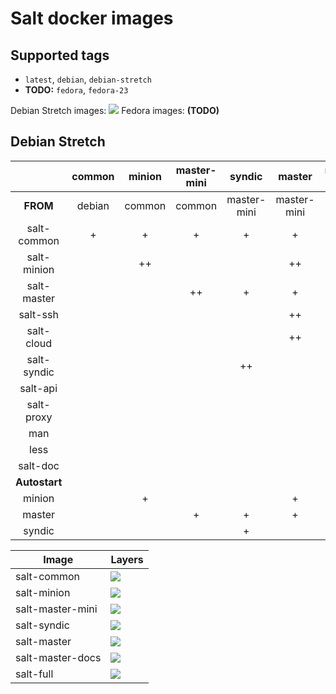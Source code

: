 # Salt docker images

## Supported tags

* `latest`, `debian`, `debian-stretch`
* **TODO:** `fedora`, `fedora-23`

Debian Stretch images: [![](https://imagelayers.io/badge/jarfil/salt-full:debian-stretch.svg)](https://imagelayers.io/?images=jarfil%2Fsalt-common:debian-stretch,jarfil%2Fsalt-minion:debian-stretch,jarfil%2Fsalt-master-mini:debian-stretch,jarfil%2Fsalt-syndic:debian-stretch,jarfil%2Fsalt-master:debian-stretch,jarfil%2Fsalt-master-docs:debian-stretch,jarfil%2Fsalt-full:debian-stretch 'Get your own badge on imagelayers.io')
Fedora images: **(TODO)**

## Debian Stretch

|  | common | minion | master-mini | syndic | master | master-docs | full |
| :---: | :---: | :---: | :---: | :---: | :---: | :---: | :---: |
| **FROM** | debian | common | common | master-mini | master-mini | master | master-docs |
| salt-common | + | + | + | + | + | + | + |
| salt-minion |  | ++ |  |  | ++ | + | + |
| salt-master |  |  | ++ | + | + | + | + |
| salt-ssh |  |  |  |  | ++ | + | + |
| salt-cloud |  |  |  |  | ++ | + | + |
| salt-syndic |  |  |  | ++ |  |  | ++ |
| salt-api |  |  |  |  |  |  | ++ |
| salt-proxy |  |  |  |  |  |  | ++ |
| man |  |  |  |  |  | ++ | + |
| less |  |  |  |  |  | ++ | + |
| salt-doc |  |  |  |  |  | ++ | + |
| **Autostart** |  |  |  |  |  |  |  |
| minion |  | + |  |  | + | + |  |
| master |  |  | + | + | + | + | + |
| syndic |  |  |  | + |  |  |  |  |

| Image | Layers |
| --- | --- |
| salt-common | [![](https://images.microbadger.com/badges/image/jarfil/salt-common:debian-stretch.svg)](http://microbadger.com/#/images/jarfil/salt-common:debian-stretch 'Get your own badge on imagelayers.io') |
| salt-minion | [![](https://images.microbadger.com/badges/image/jarfil/salt-minion:debian-stretch.svg)](http://microbadger.com/#/images/jarfil/salt-minion:debian-stretch 'Get your own badge on imagelayers.io') |
| salt-master-mini | [![](https://images.microbadger.com/badges/image/jarfil/salt-master-mini:debian-stretch.svg)](http://microbadger.com/#/images/jarfil/salt-master-mini:debian-stretch 'Get your own badge on imagelayers.io') |
| salt-syndic | [![](https://images.microbadger.com/badges/image/jarfil/salt-syndic:debian-stretch.svg)](http://microbadger.com/#/images/jarfil/salt-syndic:debian-stretch 'Get your own badge on imagelayers.io') |
| salt-master | [![](https://images.microbadger.com/badges/image/jarfil/salt-master:debian-stretch.svg)](http://microbadger.com/#/images/jarfil/salt-master:debian-stretch 'Get your own badge on imagelayers.io') |
| salt-master-docs | [![](https://images.microbadger.com/badges/image/jarfil/salt-master-docs:debian-stretch.svg)](http://microbadger.com/#/images/jarfil/salt-master-docs:debian-stretch 'Get your own badge on imagelayers.io') |
| salt-full | [![](https://images.microbadger.com/badges/image/jarfil/salt-full:debian-stretch.svg)](http://microbadger.com/#/images/jarfil/salt-full:debian-stretch 'Get your own badge on imagelayers.io') |
